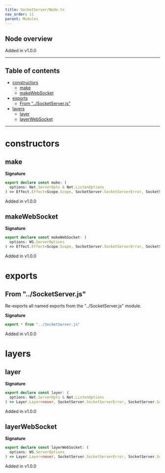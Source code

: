 ```yaml
---
title: SocketServer/Node.ts
nav_order: 11
parent: Modules
---
```


## Node overview

Added in v1.0.0

---

<h2 class="text-delta">Table of contents</h2>

- [constructors](#constructors)
  - [make](#make)
  - [makeWebSocket](#makewebsocket)
- [exports](#exports)
  - [From "../SocketServer.js"](#from-socketserverjs)
- [layers](#layers)
  - [layer](#layer)
  - [layerWebSocket](#layerwebsocket)

---

# constructors

## make

**Signature**

```ts
export declare const make: (
  options: Net.ServerOpts & Net.ListenOptions
) => Effect.Effect<Scope.Scope, SocketServer.SocketServerError, SocketServer.SocketServer>
```

Added in v1.0.0

## makeWebSocket

**Signature**

```ts
export declare const makeWebSocket: (
  options: WS.ServerOptions
) => Effect.Effect<Scope.Scope, SocketServer.SocketServerError, SocketServer.SocketServer>
```

Added in v1.0.0

# exports

## From "../SocketServer.js"

Re-exports all named exports from the "../SocketServer.js" module.

**Signature**

```ts
export * from "../SocketServer.js"
```

Added in v1.0.0

# layers

## layer

**Signature**

```ts
export declare const layer: (
  options: Net.ServerOpts & Net.ListenOptions
) => Layer.Layer<never, SocketServer.SocketServerError, SocketServer.SocketServer>
```

Added in v1.0.0

## layerWebSocket

**Signature**

```ts
export declare const layerWebSocket: (
  options: WS.ServerOptions
) => Layer.Layer<never, SocketServer.SocketServerError, SocketServer.SocketServer>
```

Added in v1.0.0

